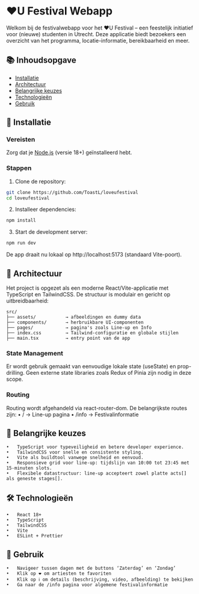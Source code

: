 # ❤️U Festival Webapp

Welkom bij de festivalwebapp voor het ❤️U Festival – een feestelijk initiatief voor (nieuwe) studenten in Utrecht. Deze applicatie biedt bezoekers een overzicht van het programma, locatie-informatie, bereikbaarheid en meer.

## 📚 Inhoudsopgave

- [Installatie](#-installatie)
- [Architectuur](#-architectuur)
- [Belangrijke keuzes](#-belangrijke-keuzes)
- [Technologieën](#-technologieën)
- [Gebruik](#-gebruik)

## 🚀 Installatie

### Vereisten

Zorg dat je [Node.js](https://nodejs.org) (versie 18+) geïnstalleerd hebt.

### Stappen

1. Clone de repository:

```bash
git clone https://github.com/ToastL/loveufestival
cd loveufestival
```

2. Installeer dependencies:

```bash
npm install
```

3.	Start de development server:

```bash
npm run dev
```

De app draait nu lokaal op http://localhost:5173 (standaard Vite-poort).

## 🧱 Architectuur

Het project is opgezet als een moderne React/Vite-applicatie met TypeScript en TailwindCSS. De structuur is modulair en gericht op uitbreidbaarheid:

```
src/
├── assets/           → afbeeldingen en dummy data
├── components/       → herbruikbare UI-componenten
├── pages/            → pagina's zoals Line-up en Info
├── index.css         → Tailwind-configuratie en globale stijlen
├── main.tsx          → entry point van de app
```

### State Management

Er wordt gebruik gemaakt van eenvoudige lokale state (useState) en prop-drilling. Geen externe state libraries zoals Redux of Pinia zijn nodig in deze scope.

### Routing

Routing wordt afgehandeld via react-router-dom. De belangrijkste routes zijn:
	•	/ → Line-up pagina
	•	/info → Festivalinformatie

## 🧠 Belangrijke keuzes
	•	TypeScript voor typeveiligheid en betere developer experience.
	•	TailwindCSS voor snelle en consistente styling.
	•	Vite als buildtool vanwege snelheid en eenvoud.
	•	Responsieve grid voor line-up: tijdslijn van 10:00 tot 23:45 met 15-minuten slots.
	•	Flexibele datastructuur: line-up accepteert zowel platte acts[] als geneste stages[].

## 🛠️ Technologieën
	•	React 18+
	•	TypeScript
	•	TailwindCSS
	•	Vite
	•	ESLint + Prettier

## 🧪 Gebruik
	•	Navigeer tussen dagen met de buttons ‘Zaterdag’ en ‘Zondag’
	•	Klik op ❤️ om artiesten te favoriten
	•	Klik op ℹ️ om details (beschrijving, video, afbeelding) te bekijken
	•	Ga naar de /info pagina voor algemene festivalinformatie